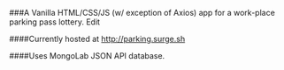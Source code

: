 ###A Vanilla HTML/CSS/JS (w/ exception of Axios) app for a work-place parking pass lottery. Edit

####Currently hosted at http://parking.surge.sh

####Uses MongoLab JSON API database. 